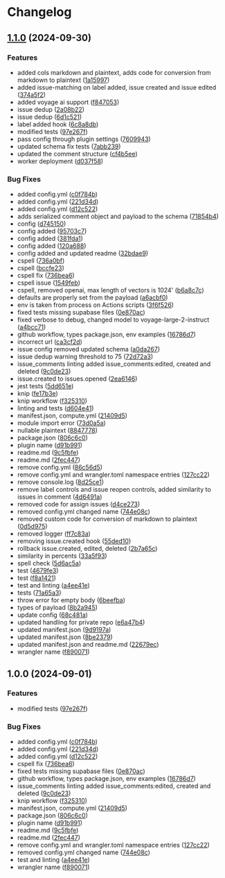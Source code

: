 # Changelog

## [1.1.0](https://github.com/Meniole/issue-comment-embeddings/compare/v1.0.0...v1.1.0) (2024-09-30)


### Features

* added cols markdown and plaintext, adds code for conversion from markdown to plaintext ([1a15997](https://github.com/Meniole/issue-comment-embeddings/commit/1a1599717374d76918fe5e4970bd8b6d7f8815be))
* added issue-matching on label added, issue created and issue edited ([374a5f2](https://github.com/Meniole/issue-comment-embeddings/commit/374a5f2605028fc9bbc6681ebc013d3525ed1b75))
* added voyage ai support ([f847053](https://github.com/Meniole/issue-comment-embeddings/commit/f847053df0525f0238a0caf0f601a7ef4c6a02c4))
* issue dedup ([2a08b22](https://github.com/Meniole/issue-comment-embeddings/commit/2a08b22a98526e65000d09119cbc8fa19737bced))
* issue dedup ([6d1c521](https://github.com/Meniole/issue-comment-embeddings/commit/6d1c52197fb8005e39904dcb1cf029c40cef1152))
* label added hook ([6c8a8db](https://github.com/Meniole/issue-comment-embeddings/commit/6c8a8dbbe4e06253093781101b6107c12be42967))
* modified tests ([97e267f](https://github.com/Meniole/issue-comment-embeddings/commit/97e267f801ce4e6bd29bbe967de3df4fc3b1942a))
* pass config through plugin settings ([7609943](https://github.com/Meniole/issue-comment-embeddings/commit/7609943c256dddc9fa1e05fbdb77eadd8e63b19e))
* updated schema fix tests ([7abb239](https://github.com/Meniole/issue-comment-embeddings/commit/7abb239f2854a8a0241ebd05331a3daa8aa73695))
* updated the comment structure ([cf4b5ee](https://github.com/Meniole/issue-comment-embeddings/commit/cf4b5eee918f8aa722227fe7df4488c9702b6856))
* worker deployment ([d037f58](https://github.com/Meniole/issue-comment-embeddings/commit/d037f580164f2cbf8ab5b95c42ce8f6f48f96480))


### Bug Fixes

* added config.yml ([c0f784b](https://github.com/Meniole/issue-comment-embeddings/commit/c0f784b20e59c2c4714805331c7ae9034fd73f73))
* added config.yml ([221d34d](https://github.com/Meniole/issue-comment-embeddings/commit/221d34d801af6ebd764028be4a5c6200a18b776e))
* added config.yml ([d12c522](https://github.com/Meniole/issue-comment-embeddings/commit/d12c522291db36dcf6aea72e5759e1a055185d8f))
* adds serialized comment object and payload to the schema ([71854b4](https://github.com/Meniole/issue-comment-embeddings/commit/71854b4aeae548e34e26856b4da4c33881335150))
* config ([d745150](https://github.com/Meniole/issue-comment-embeddings/commit/d745150c141ee4be0d9271db6fc53bb8ce5e07e3))
* config added ([95703c7](https://github.com/Meniole/issue-comment-embeddings/commit/95703c74ce20f27e289e5c41e21590412f491e0d))
* config added ([381fda1](https://github.com/Meniole/issue-comment-embeddings/commit/381fda1960897ec10c7072f1d07b7adcc3fcd27c))
* config added ([120a688](https://github.com/Meniole/issue-comment-embeddings/commit/120a68847502882c257c4118a77486786165afc5))
* config added and updated readme ([32bdae9](https://github.com/Meniole/issue-comment-embeddings/commit/32bdae93da9c2a462e284879986e6dd83a6f2787))
* cspell ([736a0bf](https://github.com/Meniole/issue-comment-embeddings/commit/736a0bf134b1b9cead19d487ff22644abf5ffad1))
* cspell ([bccfe23](https://github.com/Meniole/issue-comment-embeddings/commit/bccfe2388fb7270d52db0801bd6726a1349ef550))
* cspell fix ([736bea6](https://github.com/Meniole/issue-comment-embeddings/commit/736bea6172444fdf783ffff729879d8278ff82f3))
* cspell issue ([1549feb](https://github.com/Meniole/issue-comment-embeddings/commit/1549feb6065e5b82f1ec5289287ca88c49810bc6))
* cspell, removed openai, max length of vectors is 1024' ([b6a8c7c](https://github.com/Meniole/issue-comment-embeddings/commit/b6a8c7cce1ba4978757ecf13b887a7c8e87cc18e))
* defaults are properly set from the payload ([a6acbf0](https://github.com/Meniole/issue-comment-embeddings/commit/a6acbf0cc482a7a7a34c81eae9025d3b1391327a))
* env is taken from process on Actions scripts ([3f6f526](https://github.com/Meniole/issue-comment-embeddings/commit/3f6f5260ba1461a6456dfa2e1e0bf5d9b70b8f0c))
* fixed tests missing supabase files ([0e870ac](https://github.com/Meniole/issue-comment-embeddings/commit/0e870ac50eb68249edf5fc4e46fd509425dd7bbb))
* fixed verbose to debug, changed model to voyage-large-2-instruct ([a4bcc71](https://github.com/Meniole/issue-comment-embeddings/commit/a4bcc711d361c6e3e60fa3864da474fcddcab0fc))
* github workflow, types package.json, env examples ([16786d7](https://github.com/Meniole/issue-comment-embeddings/commit/16786d76ee7a598c885f15af1baeadcf6a471b2c))
* incorrect url ([ca3cf2d](https://github.com/Meniole/issue-comment-embeddings/commit/ca3cf2d783137d49ce445f144ee996a8844b396e))
* issue config removed updated schema ([a0da267](https://github.com/Meniole/issue-comment-embeddings/commit/a0da267feb7690317a5ced93c5d2ef92708d3dfc))
* issue dedup warning threshold to 75 ([72d72a3](https://github.com/Meniole/issue-comment-embeddings/commit/72d72a34d3300faa1134b35fab9627d758beb74a))
* issue_comments linting added issue_comments:edited, created and deleted ([9c0de23](https://github.com/Meniole/issue-comment-embeddings/commit/9c0de237048ce30bf4254960c443bf3938037dce))
* issue.created to issues.opened ([2ea6146](https://github.com/Meniole/issue-comment-embeddings/commit/2ea6146544acb2df097d9e61b18d4dfbea03cb65))
* jest tests ([5dd651e](https://github.com/Meniole/issue-comment-embeddings/commit/5dd651e9855f2d83f04084afaf8ab4dd2b97ef27))
* knip ([fe17b3e](https://github.com/Meniole/issue-comment-embeddings/commit/fe17b3e90ac2ce11c187d9212ee0697bbab7e25a))
* knip workflow ([f325310](https://github.com/Meniole/issue-comment-embeddings/commit/f3253109c290c9fce6d14e6a2e1e328133ac6f81))
* linting and tests ([d604e41](https://github.com/Meniole/issue-comment-embeddings/commit/d604e4113dde441c6bfe270a02e06e12e6d78d8f))
* manifest.json, compute.yml ([21409d5](https://github.com/Meniole/issue-comment-embeddings/commit/21409d530c3aad6ff2676fc813314e5b29c1a533))
* module import error ([73d0a5a](https://github.com/Meniole/issue-comment-embeddings/commit/73d0a5a9c00577ba65af8f1bd3704717f6ea4cc5))
* nullable plaintext ([8847778](https://github.com/Meniole/issue-comment-embeddings/commit/88477786d7fe67ce4903e5dd97b7e3bef3c05c68))
* package.json ([806c6c0](https://github.com/Meniole/issue-comment-embeddings/commit/806c6c0b393a9b87741a6341fa65bc5b3d22cb15))
* plugin name ([d91b991](https://github.com/Meniole/issue-comment-embeddings/commit/d91b991d717b7fb0b73359ca29ae6de08a1074b9))
* readme.md ([9c5fbfe](https://github.com/Meniole/issue-comment-embeddings/commit/9c5fbfe9ca46eb842779468c85d329b9f941fb82))
* readme.md ([2fec447](https://github.com/Meniole/issue-comment-embeddings/commit/2fec44786526e7c10faaa2c13c4349e1232cf5bd))
* remove config.yml ([86c56d5](https://github.com/Meniole/issue-comment-embeddings/commit/86c56d58f48612c3fcfbb36b4510e853163190f3))
* remove config.yml and wrangler.toml namespace entries ([127cc22](https://github.com/Meniole/issue-comment-embeddings/commit/127cc225903c3fe3ca934e8407df4eb9c27e378c))
* remove console.log ([8d25ce1](https://github.com/Meniole/issue-comment-embeddings/commit/8d25ce12fe0c14c8d01864d3ab1d8138a86ec770))
* remove label controls and issue reopen controls, added similarity to issues in comment ([4d6491a](https://github.com/Meniole/issue-comment-embeddings/commit/4d6491a2984351bfec798221f744e177fb4454f1))
* removed code for assign issues ([d4ce273](https://github.com/Meniole/issue-comment-embeddings/commit/d4ce273a3efb0ae62863fcd5c49997ad82596adf))
* removed config.yml changed name ([744e08c](https://github.com/Meniole/issue-comment-embeddings/commit/744e08cebac310ae81c3c102f5f3a9473e6e4b9e))
* removed custom code for conversion of markdown to plaintext ([0d5d975](https://github.com/Meniole/issue-comment-embeddings/commit/0d5d9758ef7c992e0beb58d2df5f007e635320e6))
* removed logger ([ff7c83a](https://github.com/Meniole/issue-comment-embeddings/commit/ff7c83a7566063ee1f1ea160cd16473cb2a18e8c))
* removing issue.created hook ([55ded10](https://github.com/Meniole/issue-comment-embeddings/commit/55ded10670d7ad255ff635261608eacc27f06fc2))
* rollback issue.created, edited, deleted ([2b7a65c](https://github.com/Meniole/issue-comment-embeddings/commit/2b7a65c501b1201e4cfcb5507e42a8ae20606251))
* similarity in percents ([33a5f93](https://github.com/Meniole/issue-comment-embeddings/commit/33a5f93dd7cde5b87d3b935e8cb4ad93527617c3))
* spell check ([5d6ac5a](https://github.com/Meniole/issue-comment-embeddings/commit/5d6ac5ad648d5c0ad7e70e4db80089c258b11afc))
* test ([4679fe3](https://github.com/Meniole/issue-comment-embeddings/commit/4679fe3822ac3abd43490f94d890b9f2b0488121))
* test ([f8a1421](https://github.com/Meniole/issue-comment-embeddings/commit/f8a14213588cf00db44c624ca5cb4365e70a0d1d))
* test and linting ([a4ee41e](https://github.com/Meniole/issue-comment-embeddings/commit/a4ee41e6fca8723ce2fddc96b1171c89cfe7d5b7))
* tests ([71a65a3](https://github.com/Meniole/issue-comment-embeddings/commit/71a65a36d06dd8fb24e345d01efe2e1a842bafa5))
* throw error for empty body ([6beefba](https://github.com/Meniole/issue-comment-embeddings/commit/6beefba462b7dbb828f580b2535cdbfb2a210949))
* types of payload ([8b2a945](https://github.com/Meniole/issue-comment-embeddings/commit/8b2a945505487e1bff1d2dc8912e4e4fba2293ef))
* update config ([68c481a](https://github.com/Meniole/issue-comment-embeddings/commit/68c481a229f8bb7933a55d2565783f8b294f4731))
* updated handling for private repo ([e6a47b4](https://github.com/Meniole/issue-comment-embeddings/commit/e6a47b4e470b1730bb46cc638bb48f8ad6986bc1))
* updated manifest.json ([9d9197a](https://github.com/Meniole/issue-comment-embeddings/commit/9d9197ad4cd0ea880f3669fc22c4c92dc9973377))
* updated manifest.json ([8be2379](https://github.com/Meniole/issue-comment-embeddings/commit/8be23794f68abcad16906901e7360ee14b51598a))
* updated manifest.json and readme.md ([22679ec](https://github.com/Meniole/issue-comment-embeddings/commit/22679ec2177f78119f245de91a13f67a41bd41e9))
* wrangler name ([f890071](https://github.com/Meniole/issue-comment-embeddings/commit/f890071c01c5bb1d611a5b7aa07cba84f4546251))

## 1.0.0 (2024-09-01)


### Features

* modified tests ([97e267f](https://github.com/ubiquibot/issue-comment-embeddings/commit/97e267f801ce4e6bd29bbe967de3df4fc3b1942a))


### Bug Fixes

* added config.yml ([c0f784b](https://github.com/ubiquibot/issue-comment-embeddings/commit/c0f784b20e59c2c4714805331c7ae9034fd73f73))
* added config.yml ([221d34d](https://github.com/ubiquibot/issue-comment-embeddings/commit/221d34d801af6ebd764028be4a5c6200a18b776e))
* added config.yml ([d12c522](https://github.com/ubiquibot/issue-comment-embeddings/commit/d12c522291db36dcf6aea72e5759e1a055185d8f))
* cspell fix ([736bea6](https://github.com/ubiquibot/issue-comment-embeddings/commit/736bea6172444fdf783ffff729879d8278ff82f3))
* fixed tests missing supabase files ([0e870ac](https://github.com/ubiquibot/issue-comment-embeddings/commit/0e870ac50eb68249edf5fc4e46fd509425dd7bbb))
* github workflow, types package.json, env examples ([16786d7](https://github.com/ubiquibot/issue-comment-embeddings/commit/16786d76ee7a598c885f15af1baeadcf6a471b2c))
* issue_comments linting added issue_comments:edited, created and deleted ([9c0de23](https://github.com/ubiquibot/issue-comment-embeddings/commit/9c0de237048ce30bf4254960c443bf3938037dce))
* knip workflow ([f325310](https://github.com/ubiquibot/issue-comment-embeddings/commit/f3253109c290c9fce6d14e6a2e1e328133ac6f81))
* manifest.json, compute.yml ([21409d5](https://github.com/ubiquibot/issue-comment-embeddings/commit/21409d530c3aad6ff2676fc813314e5b29c1a533))
* package.json ([806c6c0](https://github.com/ubiquibot/issue-comment-embeddings/commit/806c6c0b393a9b87741a6341fa65bc5b3d22cb15))
* plugin name ([d91b991](https://github.com/ubiquibot/issue-comment-embeddings/commit/d91b991d717b7fb0b73359ca29ae6de08a1074b9))
* readme.md ([9c5fbfe](https://github.com/ubiquibot/issue-comment-embeddings/commit/9c5fbfe9ca46eb842779468c85d329b9f941fb82))
* readme.md ([2fec447](https://github.com/ubiquibot/issue-comment-embeddings/commit/2fec44786526e7c10faaa2c13c4349e1232cf5bd))
* remove config.yml and wrangler.toml namespace entries ([127cc22](https://github.com/ubiquibot/issue-comment-embeddings/commit/127cc225903c3fe3ca934e8407df4eb9c27e378c))
* removed config.yml changed name ([744e08c](https://github.com/ubiquibot/issue-comment-embeddings/commit/744e08cebac310ae81c3c102f5f3a9473e6e4b9e))
* test and linting ([a4ee41e](https://github.com/ubiquibot/issue-comment-embeddings/commit/a4ee41e6fca8723ce2fddc96b1171c89cfe7d5b7))
* wrangler name ([f890071](https://github.com/ubiquibot/issue-comment-embeddings/commit/f890071c01c5bb1d611a5b7aa07cba84f4546251))

